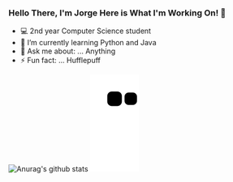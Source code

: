 ### Hello There, I'm Jorge Here is What I'm Working On! 👋



- 💻 2nd year Computer Science student
- 🌱 I’m currently learning Python and Java
- 💬 Ask me about: ... Anything
- ⚡ Fun fact: ... Hufflepuff





![Anurag's github stats](https://github-readme-stats.vercel.app/api?username=jorgeeluisvg&theme=chartreuse-dark&show_icons=true)
![Snake animation](https://github.com/jorgeeluisvg/jorgeeluisvg/blob/output/github-contribution-grid-snake.svg)
